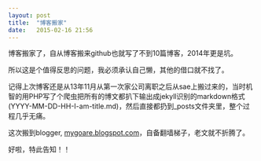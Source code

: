 ```yaml
---
layout: post
title:  "博客搬家"
date:   2015-02-16 21:56
---
```


博客搬家了，自从博客搬来github也就写了不到10篇博客，2014年更是坑。

所以这是个值得反思的问题，我必须承认自己懒，其他的借口就不找了。

记得上次博客还是从13年11月从第一次家公司离职之后从sae上搬过来的，当时机智的用PHP写了个爬虫把所有的博文都扒下输出成jekyll识别的markdown格式(YYYY-MM-DD-HH-I-am-title.md)，然后直接都扔到_posts文件夹里，整个过程几乎无痛。

这次搬到blogger, [mygoare.blogspot.com](http://mygoare.blogspot.com)，自备翻墙梯子，老文就不折腾了。

好啦，特此告知！！
